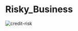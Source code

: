 # Risky_Business

![credit-risk](https://user-images.githubusercontent.com/89318890/165640459-4d327d39-7bee-4526-a378-14a0cddbc036.jpg)
